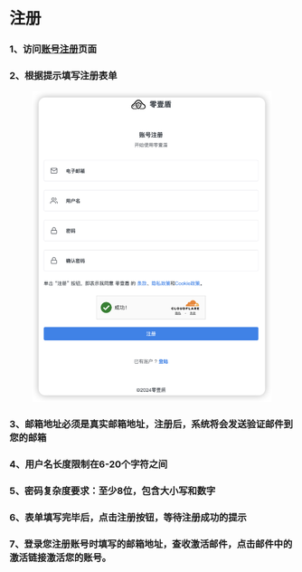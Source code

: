 # 注册

### 1、访问[账号注册](https://dash.01dun.com/auth-register.html)页面

### 2、根据提示填写注册表单

<figure><img src="../.gitbook/assets/2024-07-01_19.57.44.png" alt="" width="563"><figcaption></figcaption></figure>

### 3、邮箱地址必须是真实邮箱地址，注册后，系统将会发送验证邮件到您的邮箱

### 4、用户名长度限制在6-20个字符之间

### 5、密码复杂度要求：至少8位，包含大小写和数字

### 6、表单填写完毕后，点击注册按钮，等待注册成功的提示

### 7、登录您注册账号时填写的邮箱地址，查收激活邮件，点击邮件中的激活链接激活您的账号。





